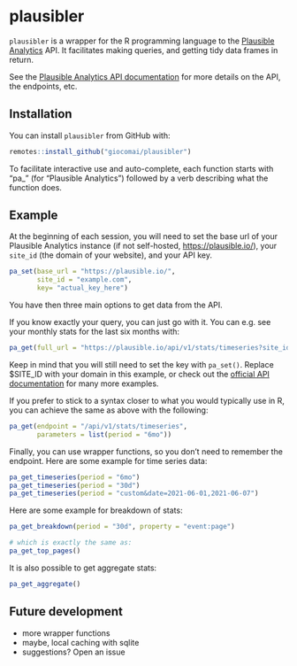 
<!-- README.md is generated from README.Rmd. Please edit that file -->

# plausibler

<!-- badges: start -->

<!-- badges: end -->

`plausibler` is a wrapper for the R programming language to the
[Plausible Analytics](https://plausible.io/) API. It facilitates making
queries, and getting tidy data frames in return.

See the [Plausible Analytics API
documentation](https://plausible.io/docs/stats-api) for more details on
the API, the endpoints, etc.

## Installation

You can install `plausibler` from GitHub with:

``` r
remotes::install_github("giocomai/plausibler")
```

To facilitate interactive use and auto-complete, each function starts
with “pa\_” (for “Plausible Analytics”) followed by a verb describing
what the function does.

## Example

At the beginning of each session, you will need to set the base url of
your Plausible Analytics instance (if not self-hosted,
<https://plausible.io/>), your `site_id` (the domain of your website),
and your API key.

``` r
pa_set(base_url = "https://plausible.io/",
       site_id = "example.com",
       key= "actual_key_here")
```

You have then three main options to get data from the API.

If you know exactly your query, you can just go with it. You can
e.g. see your monthly stats for the last six months with:

``` r
pa_get(full_url = "https://plausible.io/api/v1/stats/timeseries?site_id=$SITE_ID&period=6mo")
```

Keep in mind that you will still need to set the key with `pa_set()`.
Replace $SITE\_ID with your domain in this example, or check out the
[official API documentation](https://plausible.io/docs/stats-api) for
many more examples.

If you prefer to stick to a syntax closer to what you would typically
use in R, you can achieve the same as above with the following:

``` r
pa_get(endpoint = "/api/v1/stats/timeseries",
       parameters = list(period = "6mo"))
```

Finally, you can use wrapper functions, so you don’t need to remember
the endpoint. Here are some example for time series data:

``` r
pa_get_timeseries(period = "6mo")
pa_get_timeseries(period = "30d")
pa_get_timeseries(period = "custom&date=2021-06-01,2021-06-07")
```

Here are some example for breakdown of stats:

``` r
pa_get_breakdown(period = "30d", property = "event:page")

# which is exactly the same as:
pa_get_top_pages()
```

It is also possible to get aggregate stats:

``` r
pa_get_aggregate()
```

## Future development

  - more wrapper functions
  - maybe, local caching with sqlite
  - suggestions? Open an issue
